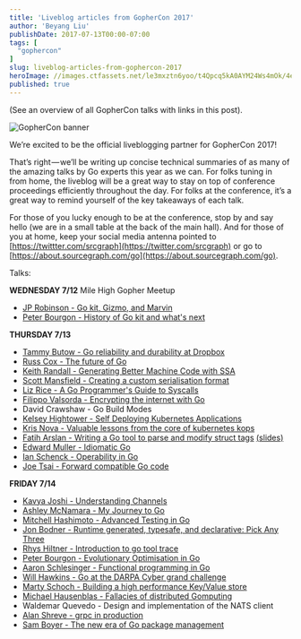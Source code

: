 ```yaml
---
title: 'Liveblog articles from GopherCon 2017'
author: 'Beyang Liu'
publishDate: 2017-07-13T00:00-07:00
tags: [
  "gophercon"
]
slug: liveblog-articles-from-gophercon-2017
heroImage: //images.ctfassets.net/le3mxztn6yoo/t4Qpcq5kA0AYM24Ws4mOk/4edf5502a936bbec90c262fa00355aed/sourcegraph-mark.png
published: true
---
```



(See an overview of all GopherCon talks with links in this post).

![GopherCon banner](/blog-images/Selection_012.bmp)

We’re excited to be the official liveblogging partner for GopherCon 2017!

That’s right — we’ll be writing up concise technical summaries of as many of the amazing talks by Go experts this year as we can. For folks tuning in from home, the liveblog will be a great way to stay on top of conference proceedings efficiently throughout the day. For folks at the conference, it’s a great way to remind yourself of the key takeaways of each talk.

For those of you lucky enough to be at the conference, stop by and say hello (we are in a small table at the back of the main hall). And for those of you at home, keep your social media antenna pointed to [https://twittter.com/srcgraph](https://twitter.com/srcgraph) or go to [https://about.sourcegraph.com/go](https://about.sourcegraph.com/go).

Talks:

**WEDNESDAY 7/12**
Mile High Gopher Meetup
* [JP Robinson - Go kit, Gizmo, and Marvin](https://about.sourcegraph.com/go/jp-robinson-of-nytimes-on-go-kit-gizmo-and-marvin)
* [Peter Bourgon - History of Go kit and what's next](https://about.sourcegraph.com/go/peter-bourgon-on-the-history-of-go-kit-and-whats-next)

**THURSDAY 7/13**
* [Tammy Butow - Go reliability and durability at Dropbox](https://about.sourcegraph.com/go/go-reliability-and-durability-at-dropbox-tammy-butow)
* [Russ Cox - The future of Go](https://about.sourcegraph.com/go/the-future-of-go)
* [Keith Randall - Generating Better Machine Code with SSA](https://about.sourcegraph.com/go/generating-better-machine-code-with-ssa)
* [Scott Mansfield - Creating a custom serialisation format](https://about.sourcegraph.com/go/creating-a-custom-serialization-format)
* [Liz Rice - A Go Programmer's Guide to Syscalls](https://about.sourcegraph.com/go/a-go-guide-to-syscalls)
* [Filippo Valsorda - Encrypting the internet with Go](https://about.sourcegraph.com/go/encrypting-the-internet-with-go-tutorial)
* David Crawshaw - Go Build Modes
* [Kelsey Hightower - Self Deploying Kubernetes Applications](https://about.sourcegraph.com/go/self-deploying-kubernetes-applications-kelsey-hightower)
* [Kris Nova - Valuable lessons from the core of kubernetes kops](https://about.sourcegraph.com/go/valuable-lessons-in-over-engineering-the-core-of-kubernetes-kops)
* [Fatih Arslan - Writing a Go tool to parse and modify struct tags](https://about.sourcegraph.com/go/writing-a-go-tool-to-parse-and-modify-struct-tags) [(slides)](https://speakerdeck.com/farslan/building-a-go-tool-to-modify-struct-tags)
* [Edward Muller - Idiomatic Go](https://about.sourcegraph.com/go/idiomatic-go)
* [Ian Schenck - Operability in Go](https://about.sourcegraph.com/go/operability-in-go)
* [Joe Tsai - Forward compatible Go code](https://about.sourcegraph.com/go/forward-compatible-go-code)

**FRIDAY 7/14**
* [Kavya Joshi - Understanding Channels](https://about.sourcegraph.com/go/understanding-channels-kavya-joshi)
* [Ashley McNamara - My Journey to Go](https://about.sourcegraph.com/go/my-journey-to-go)
* [Mitchell Hashimoto - Advanced Testing in Go](https://about.sourcegraph.com/go/advanced-testing-in-go)
* [Jon Bodner - Runtime generated, typesafe, and declarative: Pick Any Three](https://about.sourcegraph.com/go/runtime-generated-typesafe-and-declarative-pick-any-three)
* [Rhys Hiltner - Introduction to go tool trace](https://about.sourcegraph.com/go/an-introduction-to-go-tool-trace-rhys-hiltner)
* [Peter Bourgon - Evolutionary Optimisation in Go](https://about.sourcegraph.com/go/evolutionary-optimization-peter-bourgon)
* [Aaron Schlesinger - Functional programming in Go](https://about.sourcegraph.com/go/functional-programming-in-go)
* [Will Hawkins - Go at the DARPA Cyber grand challenge](https://about.sourcegraph.com/go/go-at-the-darpa-cyber-grand-challenge-will-hawkins)
* [Marty Schoch - Building a high performance Key/Value store](https://about.sourcegraph.com/go/building-a-high-performance-key-value-store)
* [Michael Hausenblas - Fallacies of distributed Gomputing](https://about.sourcegraph.com/go/fallacies-of-distributed-gomputing)
* Waldemar Quevedo - Design and implementation of the NATS client
* [Alan Shreve - grpc in production](https://about.sourcegraph.com/go/grpc-in-production-alan-shreve)
* [Sam Boyer - The new era of Go package management](https://about.sourcegraph.com/go/the-new-era-of-go-package-management)
